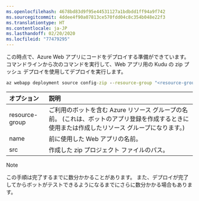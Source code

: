 ```yaml
---
ms.openlocfilehash: 4678bd83d9f95e44531127a1bdbdd1ff94a9f742
ms.sourcegitcommit: 4ddee4f90a07813ce570fdd04c8c354b048e22f3
ms.translationtype: HT
ms.contentlocale: ja-JP
ms.lasthandoff: 02/20/2020
ms.locfileid: "77479295"
---
```

この時点で、Azure Web アプリにコードをデプロイする準備ができています。 コマンドラインから次のコマンドを実行して、Web アプリ用の Kudu の zip プッシュ デプロイを使用してデプロイを実行します。

```cmd
az webapp deployment source config-zip --resource-group "<resource-group-name>" --name "<name-of-web-app>" --src <project-zip-path>
```

| オプション   | 説明 |
|:---------|:------------|
| resource-group | ご利用のボットを含む Azure リソース グループの名前。 (これは、ボットのアプリ登録を作成するときに使用または作成したリソース グループになります。) |
| name | 前に使用した Web アプリの名前。 |
| src  | 作成した zip プロジェクト ファイルのパス。 |

> [!NOTE]
> この手順は完了するまでに数分かかることがあります。
> また、デプロイが完了してからボットがテストできるようになるまでにさらに数分かかる場合もあります。